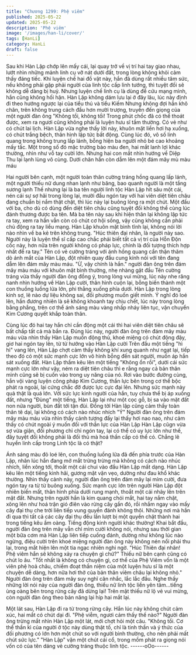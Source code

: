 ```yaml
---
title: "Chương 1299: Phệ viêm"
published: 2025-05-22
updated: 2025-05-22
description: 'Phệ viêm'
image: '/images/han-li/cover/'
tags: [HanLi]
category: HanLi
draft: false
---
```


Sau khi Hàn Lập chớp lên mấy cái, lại quay trở về vị trí hai tay
giao nhau, lướt nhìn những mảnh linh cụ vỡ nát dưới đất, trong
lòng không khỏi cảm thấy đáng tiếc.
Khi luyện chế hai đồ vật này, hắn đã dùng rất nhiều tâm sức, nếu
không phải gặp phải người của linh tộc cấp linh tướng, thì tuyệt
đối sẽ không dễ dàng bị huỷ.
Nhưng luyện chế linh cụ là dùng để cứu mạng mình, hắn cũng
không hối hận.
Hàn Lập không dám lưu lại ở đây lâu, lúc này định đi theo hướng
ngược lại của tiểu thú và tiểu Kiếm
Nhưng không đợi hắn khô chân, trên không trung cách đầu hơn
mười trượng, truyền đến giọng của một người đàn ông "Không
tồi, không tồi! Trong phút chốc đã có thể thoát được, xem ra ngươi
cũng không phải là luyện hưu sĩ tầm thường. Có vẻ như có chút
lai lịch.
Hàn Lập vừa nghe thấy lời này, khuôn mặt liền hơi hạ xuống, có
chút trắng bệch, thân hình lập tức bất động.
Cùng lúc đó, vô số linh quang trong không trung lấp lánh, bỗng
hiện ba người nhỏ bé cao khoảng mấy tấc.
Một trong số đó mặc trường bào màu đen, hai mắt lanh lợi khác
thường, nhìn như vỗ tay cười lớn.
Nhưng hai con mắt nhìn hướng về Diệp Thu lại lạnh lùng vô cùng.
Dưới chân hắn còn dẫm lên một đám mây mù màu máu

Hai người bên cạnh, một người toàn thân cường tráng hồng
quang lấp lánh, một người thiếu nữ dung nhan lạnh như băng,
bao quanh người là một tầng sương lạnh
Thế nhưng lại là ba tên người linh tộc
Hàn Lập hít sâu một cái, nén cái sự sợ hãi trong lòng lại, mười
đầu ngón tay với hai viên diệt tiên châu đang chuẩn bị nắm thật
chặt, thì lúc này lại buông lỏng ra một chút.
Một đấu với ba, cho dù có dùng đến diệt tiên châu cũng tuyệt đối
không thể cùng lúc đánh thương được ba tên. Mà ba tên này sau
khi hiện thân lại không lập tức ra tay, xem ra hắn vẫn còn có chút
cơ hội sống, vậy cũng không cần phải chủ động ra tay liều mạng.
Hàn Lập khuôn mặt bình tĩnh lại, không nói lời nào nhìn về ba kẻ
trên không trung.
"Húc thiên đại nhân, là người này sao. Người này là luyện thể sĩ
cấp cao chắc phải biết tất cả vị trí của Hỗn Độn cốc này, hơn nữa
trên người không có pháp lực, chính là đối tượng thích hợp nhất
để ra tay." Tên có vẻ cường tráng với ánh hồng quang cẩn thận
thăm dò ánh mắt của Hàn Lập, đột nhiên quay đầu cung kính nói
với tên đang dẫm lên đám mây màu máu.
"Ừ, vậy chính là hắn." người đàn ông trên đám mây màu máu với
khuôn mặt bình thường, nhẹ nhàng gật đầu
Tên cường tráng vừa thấy người đàn ông đồng ý, trong lòng vui
mừng, lúc này nhe răng nanh nhìn hướng về Hàn Lập cười, thân
hình cuộn lại, bỗng biến thành một con thuồng luồng lửa lớn, phi
thẳng xuống phía dưới.
Hàn Lập trong lòng kinh sợ, lẽ nào dự liệu không sai, đối phương
muốn giết mình.
Ý nghĩ đó loé lên, hắn đương nhiên là sẽ không khoanh tay chịu
chết, lúc này trong lòng bằng phẳng, trên cơ thể ánh sáng màu
vàng nhấp nháy liên tục, vận chuyển Kim Cương quyết khắp toàn
thân.

Cùng lúc đó hai tay hắn chỉ cần động một cái thì hai viên diệt tiên
châu sẽ bất chấp tất cả mà bắn ra.
Đúng lúc này, người đàn ông trên đám mây màu máu vừa nhìn
thấy Hàn Lập muốn động thủ, khoé miệng có chút động đậy, giơ
hai ngón tay lên, từ từ hướng vào Hàn Lập cười
Trên đầu một tiếng "hì hì" vang lên, Hàn Lập chợt cảm thấy không
khí xung quanh như ngạt lại, tiếp theo đó có một sức mạnh cực
lớn vô hình bỗng đến sát người, muốn áp hắn sát xuống đất.
Hàn Lập thầm kêu lên một tiếng "Không ổn rồi", dưới cái sức
mạnh cực lớn như vậy, ném ra diệt tiên châu thì e rằng ngay cả
bản thân mình cũng sẽ bị cuốn vào trong uy năng của nó.
Rơi vào bước đường cùng, hắn vội vàng luyện công pháp Kim
Cương, thần lực bên trong cơ thể bộc phát ra ngoài, lại cứng chắc
đỡ được lực cực đại lên.
Nhưng sức mạnh này quả thật là quá lớn. Với sức lực kinh người
của hắn, tuy chưa thể bị áp xuống đất, nhưng "Đùng" một tiếng,
Hàn Lập lại như một cọc gỗ, bị sa vào mặt đất non nửa người,
bùn đất tới tận đùi.
Đồng tời Hàn lập cũng cảm thấy toàn thân tê dại, lại không có
cách nào nhúc nhích
"Ý"
Người đàn ông trên đám mây màu máu vừa nhìn thấy cảnh tượng
đấy lại thấy hơi nao nao, như cảm thấy có chút ngoài ý muốn đối
với thần lực của Hàn Lập
Hàn Lập cũgn vừa sợ vừa giận, đối phương chỉ chỉ ngón tay, lại
có thể có uy lực lớn như thế, đây tuyệt đối không phải là đối thủ
mà hoá thần cấp có thể có.
Chẳng lẽ huyền linh cấp trong Linh tộc là có thật?

Ánh sáng màu đỏ loé lên, con thuồng luồng lửa đã đến phía trước
của Hàn Lập, nhân lúc hắn đang mở mắt trừng trừng mà không
có cách nào nhúc nhích, liền xông tới, thoắt một cái chui vào đầu
Hàn Lập mất dạng.
Hàn Lập kêu lên một tiếng kinh hãi, gương mặt vặn vẹo, dường
như đau khổ khác thường. Nhìn thấy cảnh này, người đàn ông
trên đám mây lại mỉm cười, đưa ngón tay ra từ từ buông xuống.
Sức mạnh cực lớn trên người Hàn Lập đột nhiên biến mất, thân
hình phía dưới rung mạnh, thoắt một cái nhảy lên trên mặt đất.
Nhưng trên người hắn là kim quang chói mắt, hai tay nắm chặt,
xông lên như hoá trận gió điên vào rừng cây gần đó, rồi nhắm
ngay vào mấy cây đại thụ che trời liên tiếp vung quyền đánh
không thôi.
Những nơi mà hắn đi qua thì tất cả các cây đại thụ đều lần lượt bị
một quyền chặt thành hai trong tiếng kêu ầm oàng.
Tiếng động kinh người khác thường! Khai bắt đầu, người đàn ông
trên mây vẫn chỉ mỉm cười không nói, nhưng sau thời gian một
bữa cơm mà Hàn Lập liên tiếp cuồng đánh, dường như không lúc
nào ngừng, điệu cười trên khoé miệng người đàn ông này không
nén nổi phải thu lại, trong mắt hiện lên một tia ngạc nhiên nghi
ngờ.
"Húc Thiên đại nhân! Phệ viêm hắn sẽ không xảy ra chuyện gì
chứ?" Thiếu nữ bên cạnh cũng có chút lo âu.
"Tốt nhất là không có chuyện gì, cơ thể của Phệ Viêm vốn là một
viên phệ hoả châu, chiếm đoạt thần niệm của một luyện hưu sĩ là
một chuyện dễ dàng, hơn nữa hơi thở của bản thân viêm châu lại
không nhỏ." Người đàn ông trên đám mây suy nghĩ cân nhắc, lắc
lắc đầu.
Nghe thấy những lời nói này của người đàn ông, thiếu nữ linh tộc
liền yên tâm…tiếng ùng oàng bên trong rừng cây đã dừng lại!
Trên mặt thiếu nữ lộ vẻ vui mừng, còn người đàn ông theo bản
năng lại híp hai mắt lại.

Một lát sau, Hàn Lập đi ra từ trong rừng cây.
Hắn lúc này không chút cảm xúc, hai mắt có chút dại đi.
"Phệ viễm, ngươi cảm thấy thế nào?" Người đàn ông trừng mắt
nhìn Hàn Lập một lát, mới chợt hỏi một câu.
"Không tồi. Cơ thể thần kì của người ở tộc này dùng thật tố, chỉ là
tinh thần và ý thức của đối phương có lớn hơn một chút so với
người bình thường, cho nên phải mất chút sức lực." "Hàn Lập"
vặn một chút cái cổ, trong mồm phát ra giọng nói vốn có của tên
dáng vẻ cường tráng thuộc linh tộc.
------oOo------
